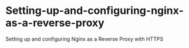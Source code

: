 # Setting-up-and-configuring-nginx-as-a-reverse-proxy
Setting up and configuring Nginx as a Reverse Proxy with HTTPS
